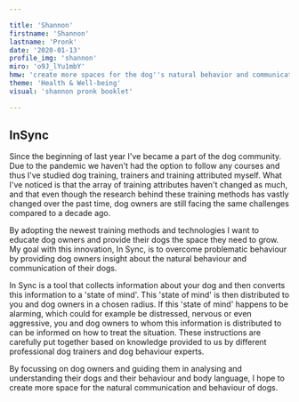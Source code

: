 ```yaml
---

title: 'Shannon'
firstname: 'Shannon'
lastname: 'Pronk'
date: '2020-01-13'
profile_img: 'shannon'
miro: 'o9J_lYu1mbY'
hmw: 'create more spaces for the dog''s natural behavior and communication?'
theme: 'Health & Well-being'
visual: 'shannon pronk booklet'

---
```


## InSync

Since the beginning of last year I've became a part of the dog community. Due to the pandemic we haven't had the option to follow any courses and thus I've studied dog training, trainers and training attributed myself. What I've noticed is that the array of training attributes haven't changed as much, and that even though the research behind these training methods has vastly changed over the past time, dog owners are still facing the same challenges compared to a decade ago.  

By adopting the newest training methods and technologies I want to educate dog owners and provide their dogs the space they need to grow. My goal with this innovation, In Sync, is to overcome problematic behaviour by providing dog owners insight about the natural behaviour and communication of their dogs. 

In Sync is a tool that collects information about your dog and then converts this information to a 'state of mind'. This 'state of mind' is then distributed to you and dog owners in a chosen radius. If this 'state of mind' happens to be alarming, which could for example be distressed, nervous or even aggressive, you and dog owners to whom this information is distributed to can be informed on how to treat the situation. These instructions are carefully put together based on knowledge provided to us by different professional dog trainers and dog behaviour experts.  

By focussing on dog owners and guiding them in analysing and understanding their dogs and their behaviour and body language, I hope to create more space for the natural communication and behaviour of dogs.  